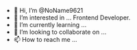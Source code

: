 - 👋 Hi, I’m @NoName9621
- 👀 I’m interested in ... Frontend Developer.
- 🌱 I’m currently learning ...
- 💞️ I’m looking to collaborate on ...
- 📫 How to reach me ...

<!---
NoName9621/NoName9621 is a ✨ special ✨ repository because its `README.md` (this file) appears on your GitHub profile.
You can click the Preview link to take a look at your changes.
--->
